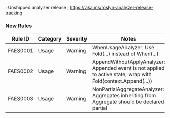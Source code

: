 ; Unshipped analyzer release
; https://aka.ms/roslyn-analyzer-release-tracking

### New Rules
Rule ID | Category | Severity | Notes
----- | ----- | ----- | -----
FAES0001 | Usage | Warning | WhenUsageAnalyzer: Use Fold(...) instead of When(...)
FAES0002 | Usage | Warning | AppendWithoutApplyAnalyzer: Appended event is not applied to active state; wrap with Fold(context.Append(...))
FAES0003 | Usage | Warning | NonPartialAggregateAnalyzer: Aggregates inheriting from Aggregate should be declared partial
